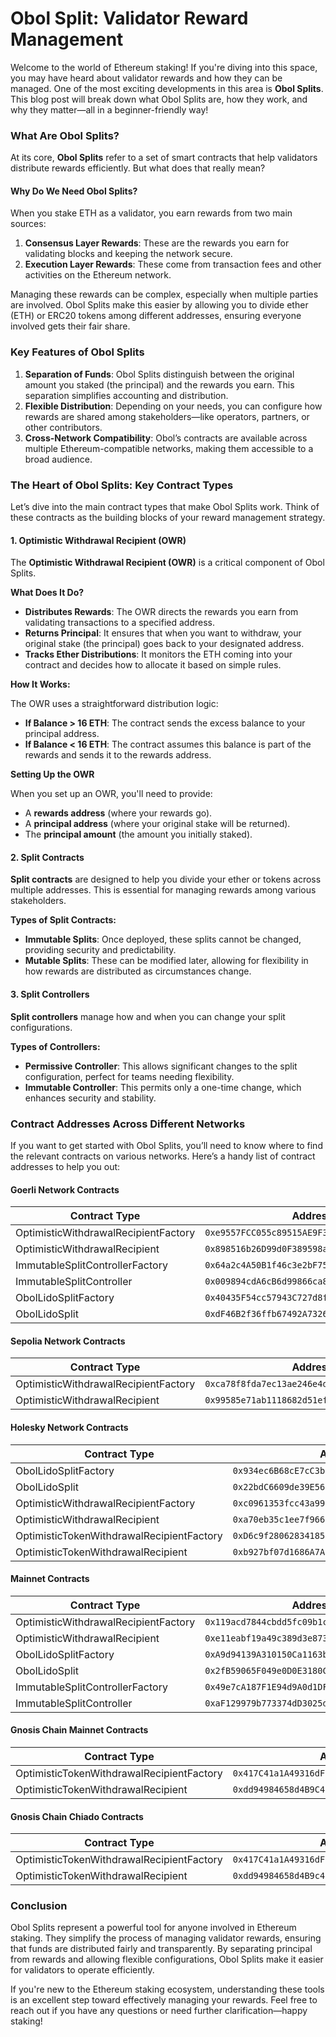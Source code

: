 # Obol Split: Validator Reward Management

Welcome to the world of Ethereum staking! If you're diving into this space, you may have heard about validator rewards and how they can be managed. One of the most exciting developments in this area is **Obol Splits**. This blog post will break down what Obol Splits are, how they work, and why they matter—all in a beginner-friendly way!

### What Are Obol Splits?

At its core, **Obol Splits** refer to a set of smart contracts that help validators distribute rewards efficiently. But what does that really mean?

#### Why Do We Need Obol Splits?

When you stake ETH as a validator, you earn rewards from two main sources:

1. **Consensus Layer Rewards**: These are the rewards you earn for validating blocks and keeping the network secure.
2. **Execution Layer Rewards**: These come from transaction fees and other activities on the Ethereum network.

Managing these rewards can be complex, especially when multiple parties are involved. Obol Splits make this easier by allowing you to divide ether (ETH) or ERC20 tokens among different addresses, ensuring everyone involved gets their fair share.

### Key Features of Obol Splits

1. **Separation of Funds**: Obol Splits distinguish between the original amount you staked (the principal) and the rewards you earn. This separation simplifies accounting and distribution.
2. **Flexible Distribution**: Depending on your needs, you can configure how rewards are shared among stakeholders—like operators, partners, or other contributors.
3. **Cross-Network Compatibility**: Obol’s contracts are available across multiple Ethereum-compatible networks, making them accessible to a broad audience.

### The Heart of Obol Splits: Key Contract Types

Let’s dive into the main contract types that make Obol Splits work. Think of these contracts as the building blocks of your reward management strategy.

#### 1. Optimistic Withdrawal Recipient (OWR)

The **Optimistic Withdrawal Recipient (OWR)** is a critical component of Obol Splits.

**What Does It Do?**

* **Distributes Rewards**: The OWR directs the rewards you earn from validating transactions to a specified address.
* **Returns Principal**: It ensures that when you want to withdraw, your original stake (the principal) goes back to your designated address.
* **Tracks Ether Distributions**: It monitors the ETH coming into your contract and decides how to allocate it based on simple rules.

**How It Works:**

The OWR uses a straightforward distribution logic:

* **If Balance > 16 ETH**: The contract sends the excess balance to your principal address.
* **If Balance < 16 ETH**: The contract assumes this balance is part of the rewards and sends it to the rewards address.

**Setting Up the OWR**

When you set up an OWR, you'll need to provide:

* A **rewards address** (where your rewards go).
* A **principal address** (where your original stake will be returned).
* The **principal amount** (the amount you initially staked).

#### 2. Split Contracts

**Split contracts** are designed to help you divide your ether or tokens across multiple addresses. This is essential for managing rewards among various stakeholders.

**Types of Split Contracts:**

* **Immutable Splits**: Once deployed, these splits cannot be changed, providing security and predictability.
* **Mutable Splits**: These can be modified later, allowing for flexibility in how rewards are distributed as circumstances change.

#### 3. Split Controllers

**Split controllers** manage how and when you can change your split configurations.

**Types of Controllers:**

* **Permissive Controller**: This allows significant changes to the split configuration, perfect for teams needing flexibility.
* **Immutable Controller**: This permits only a one-time change, which enhances security and stability.

### Contract Addresses Across Different Networks

If you want to get started with Obol Splits, you’ll need to know where to find the relevant contracts on various networks. Here’s a handy list of contract addresses to help you out:

#### Goerli Network Contracts

| Contract Type                        | Address                                      |
| ------------------------------------ | -------------------------------------------- |
| OptimisticWithdrawalRecipientFactory | `0xe9557FCC055c89515AE9F3A4B1238575Fcd80c26` |
| OptimisticWithdrawalRecipient        | `0x898516b26D99d0F389598acFcd9F115Ab8184Fe3` |
| ImmutableSplitControllerFactory      | `0x64a2c4A50B1f46c3e2bF753CFe270ceB18b5e18f` |
| ImmutableSplitController             | `0x009894cdA6cB6d99866ca8E04e8EDeabd625712F` |
| ObolLidoSplitFactory                 | `0x40435F54cc57943C727d8f856A52d4E55501cA8C` |
| ObolLidoSplit                        | `0xdF46B2f36ffb67492A73263Ae3C3849B99DA9967` |

#### Sepolia Network Contracts

| Contract Type                        | Address                                      |
| ------------------------------------ | -------------------------------------------- |
| OptimisticWithdrawalRecipientFactory | `0xca78f8fda7ec13ae246e4d4cd38b9ce25a12e64a` |
| OptimisticWithdrawalRecipient        | `0x99585e71ab1118682d51efefca0a170c70eef0d6` |

#### Holesky Network Contracts

| Contract Type                             | Address                                      |
| ----------------------------------------- | -------------------------------------------- |
| ObolLidoSplitFactory                      | `0x934ec6B68cE7cC3b3E6106C686B5ad808ED26449` |
| ObolLidoSplit                             | `0x22bdC6609de39E569546184Bff4ba4716d34fEBd` |
| OptimisticWithdrawalRecipientFactory      | `0xc0961353fcc43a99e3041db07ac646720e116256` |
| OptimisticWithdrawalRecipient             | `0xa70eb35c1ee7f96688ea5e530ddf1ebedd0c8259` |
| OptimisticTokenWithdrawalRecipientFactory | `0xD6c9f28062834185FF65D61388D9E2d9D804Fc03` |
| OptimisticTokenWithdrawalRecipient        | `0xb927bf07d1686A7Ad06Fae18e632232a8498F0f6` |

#### Mainnet Contracts

| Contract Type                        | Address                                      |
| ------------------------------------ | -------------------------------------------- |
| OptimisticWithdrawalRecipientFactory | `0x119acd7844cbdd5fc09b1c6a4408f490c8f7f522` |
| OptimisticWithdrawalRecipient        | `0xe11eabf19a49c389d3e8735c35f8f34f28bdcb22` |
| ObolLidoSplitFactory                 | `0xA9d94139A310150Ca1163b5E23f3E1dbb7D9E2A6` |
| ObolLidoSplit                        | `0x2fB59065F049e0D0E3180C6312FA0FeB5Bbf0FE3` |
| ImmutableSplitControllerFactory      | `0x49e7cA187F1E94d9A0d1DFBd6CCCd69Ca17F56a4` |
| ImmutableSplitController             | `0xaF129979b773374dD3025d3F97353e73B0A6Cc8d` |

#### Gnosis Chain Mainnet Contracts

| Contract Type                             | Address                                      |
| ----------------------------------------- | -------------------------------------------- |
| OptimisticTokenWithdrawalRecipientFactory | `0x417C41a1A49316dFdC317C1459d04C9959a67972` |
| OptimisticTokenWithdrawalRecipient        | `0xdd94984658d4B9C45dDF1652287c15A672021894` |

#### Gnosis Chain Chiado Contracts

| Contract Type                             | Address                                      |
| ----------------------------------------- | -------------------------------------------- |
| OptimisticTokenWithdrawalRecipientFactory | `0x417C41a1A49316dFdC317C1459d04C9959a67972` |
| OptimisticTokenWithdrawalRecipient        | `0xdd94984658d4B9c45ddf1652287c15a672021894` |

### Conclusion

Obol Splits represent a powerful tool for anyone involved in Ethereum staking. They simplify the process of managing validator rewards, ensuring that funds are distributed fairly and transparently. By separating principal from rewards and allowing flexible configurations, Obol Splits make it easier for validators to operate efficiently.

If you're new to the Ethereum staking ecosystem, understanding these tools is an excellent step toward effectively managing your rewards. Feel free to reach out if you have any questions or need further clarification—happy staking!
